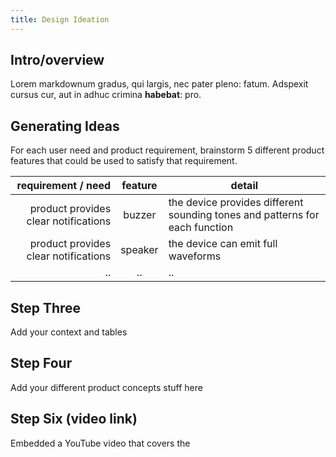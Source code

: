 ```yaml
---
title: Design Ideation
---
```


## Intro/overview

Lorem markdownum gradus, qui largis, nec pater pleno: fatum. Adspexit cursus
cur, aut in adhuc crimina **habebat**: pro.

## Generating Ideas

For each user need and product requirement, brainstorm 5 different product features that could be used to satisfy that requirement.

|                   requirement / need | feature | detail                                                                      |
| -----------------------------------: | :-----: | --------------------------------------------------------------------------- |
| product provides clear notifications | buzzer  | the device provides different sounding tones and patterns for each function |
| product provides clear notifications | speaker | the device can emit full waveforms                                          |
|                                   .. |   ..    | ..                                                                          |

## Step Three

Add your context and tables

## Step Four

Add your different product concepts stuff here

## Step Six (video link)
Embedded a YouTube video that covers the 
